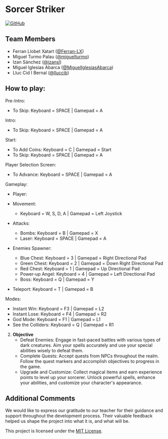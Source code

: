 # Sorcer Striker

[![GitHub](https://img.shields.io/badge/GitHub-Project-blue)](https://github.com/izansl/Jovani-Games-Sorcer-Stricker)

## Team Members
- Ferran Llobet Xatart ([@Ferran-LX](https://github.com/Ferran-LX))
- Miguel Turmo Palau ([@miguelturmo](https://github.com/miguelturmo))
- Izan Sánchez ([@izansl](https://github.com/izansl))
- Miguel Iglesias Abarca ([@MiguelIglesiasAbarca](https://github.com/MiguelIglesiasAbarca))
- Lluc Cid I Bernal ([@lluccib](https://github.com/lluccib))

## How to play:
Pre-Intro:

- To Skip: Keyboard = SPACE | Gamepad = A

Intro:

- To Skip: Keyboard = SPACE | Gamepad = A

Start:

- To Add Coins: Keyboard = C | Gamepad = Start
- To Skip: Keyboard = SPACE | Gamepad = A

Player Selection Screen:

- To Advance: Keyboard = SPACE | Gamepad = A

Gameplay:

- Player:

- Movement: 
	- Keyboard = W, S, D, A | Gamepad = Left Joystick
- Attacks:
	- Bombs: Keyboard = B | Gamepad = X
	- Laser: Keyboard = SPACE | Gamepad = A
- Enemies Spawner:
	- Blue Chest: Keyboard = 3 | Gamepad = Right Directional Pad
	- Green Chest: Keyboard = 2 | Gamepad = Down Right Directional Pad
	- Red Chest: Keyboard = 1 | Gamepad = Up Directional Pad
	- Power-up Angel: Keyboard = 4 | Gamepad = Left Directional Pad
	- Boss: Keyboard = Q | Gamepad = Y
- Teleport: Keyboard = T | Gamepad = B

Modes:

- Instant Win: Keyboard = F3 | Gamepad = L2
- Instant Lose: Keyboard = F4 | Gamepad = R2
- God Mode: Keyboard = F1 | Gamepad = L1
- See the Colliders: Keyboard = Q | Gamepad = R1


2. **Objective**
   - Defeat Enemies: Engage in fast-paced battles with various types of dark creatures. Aim your spells accurately and use your special abilities wisely to defeat them.
   - Complete Quests: Accept quests from NPCs throughout the realm. Follow the quest markers and accomplish objectives to progress in the game.
   - Upgrade and Customize: Collect magical items and earn experience points to level up your sorcerer. Unlock powerful spells, enhance your abilities, and customize your character's appearance.

## Additional Comments
We would like to express our gratitude to our teacher for their guidance and support throughout the development process. Their valuable feedback helped us shape the project into what it is, and what will be.

This project is licensed under the [MIT License](https://opensource.org/licenses/MIT).


